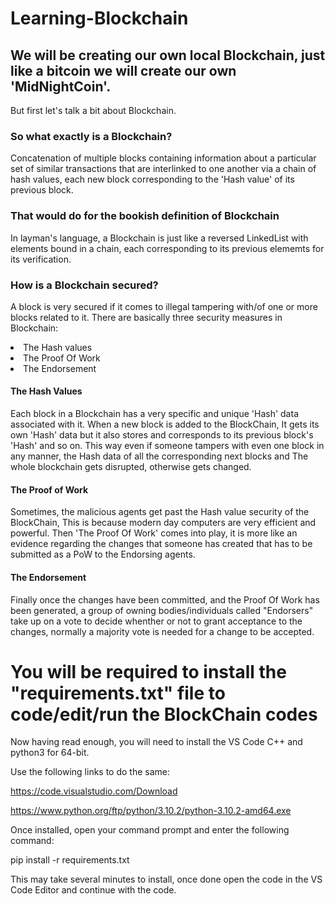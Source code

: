 # Learning-Blockchain
## We will be creating our own local Blockchain, just like a bitcoin we will create our own 'MidNightCoin'.
But first let's talk a bit about Blockchain.
### So what exactly is a Blockchain? ###
Concatenation of multiple blocks containing information about a particular set of similar transactions that are interlinked to one another via a chain of hash values, each new block corresponding to the 'Hash value' of its previous block.
### That would do for the bookish definition of Blockchain ###
In layman's language, a Blockchain is just like a reversed LinkedList with elements bound in a chain, each corresponding to its previous elememts for its verification.
### How is a Blockchain secured? ###
A block is very secured if it comes to illegal tampering with/of one or more blocks related to it.
There are basically three security measures in Blockchain:
<li>The Hash values</li>
<li>The Proof Of Work </li>
<li>The Endorsement </li>

#### The Hash Values ####
Each block in a Blockchain has a very specific and unique 'Hash' data associated with it. When a new block is added to the BlockChain, It gets its own 'Hash' data but it also stores and corresponds to its previous block's 'Hash' and so on. This way even if someone tampers with even one block in any manner, the Hash data of all the corresponding next blocks and The whole blockchain gets disrupted, otherwise gets changed.

#### The Proof of Work ####

Sometimes, the malicious agents get past the Hash value security of the BlockChain, This is because modern day computers are very efficient and powerful. Then 'The Proof Of Work' comes into play, it is more like an evidence regarding the changes that someone has created that has to be submitted as a PoW to the Endorsing agents.

#### The Endorsement ####

Finally once the changes have been committed, and the Proof Of Work has been generated, a group of owning bodies/individuals called "Endorsers" take up on a vote to decide whenther or not to grant acceptance to the changes, normally a majority vote is needed for a change to be accepted.

# You will be required to install the "requirements.txt" file to code/edit/run the BlockChain codes #
Now having read enough, you will need to install the VS Code C++ and python3 for 64-bit.

Use the following links to do the same:

https://code.visualstudio.com/Download

https://www.python.org/ftp/python/3.10.2/python-3.10.2-amd64.exe

Once installed, open your command prompt and enter the following command:

pip install -r requirements.txt

This may take several minutes to install, once done open the code in the VS Code Editor and continue with the code.

